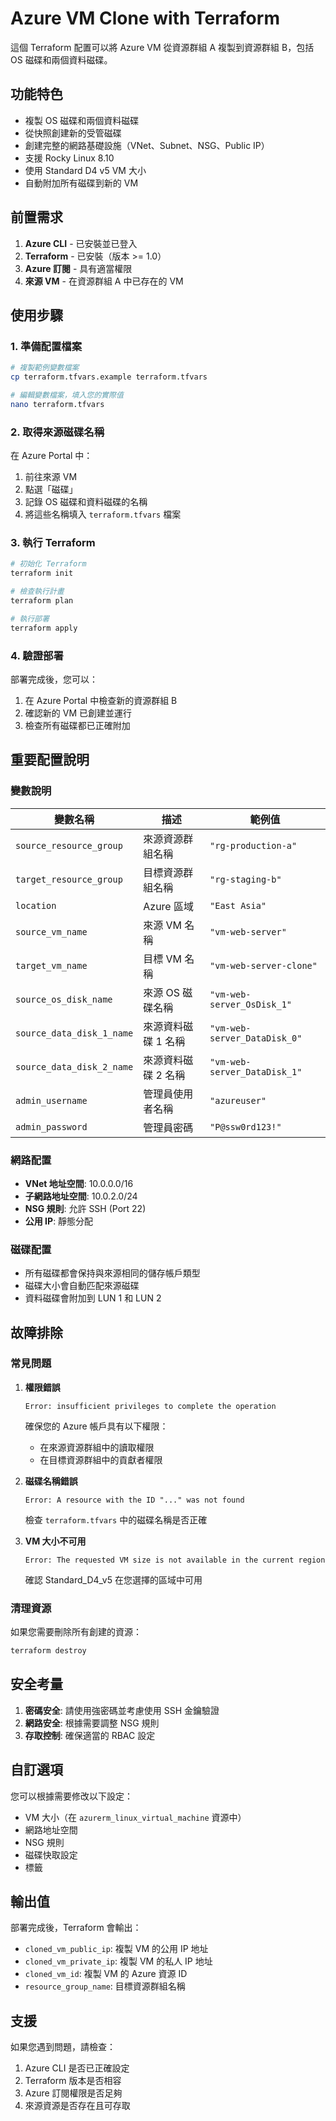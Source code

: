 # Azure VM Clone with Terraform

這個 Terraform 配置可以將 Azure VM 從資源群組 A 複製到資源群組 B，包括 OS 磁碟和兩個資料磁碟。

## 功能特色

- 複製 OS 磁碟和兩個資料磁碟
- 從快照創建新的受管磁碟
- 創建完整的網路基礎設施（VNet、Subnet、NSG、Public IP）
- 支援 Rocky Linux 8.10
- 使用 Standard D4 v5 VM 大小
- 自動附加所有磁碟到新的 VM

## 前置需求

1. **Azure CLI** - 已安裝並已登入
2. **Terraform** - 已安裝（版本 >= 1.0）
3. **Azure 訂閱** - 具有適當權限
4. **來源 VM** - 在資源群組 A 中已存在的 VM

## 使用步驟

### 1. 準備配置檔案

```bash
# 複製範例變數檔案
cp terraform.tfvars.example terraform.tfvars

# 編輯變數檔案，填入您的實際值
nano terraform.tfvars
```

### 2. 取得來源磁碟名稱

在 Azure Portal 中：
1. 前往來源 VM
2. 點選「磁碟」
3. 記錄 OS 磁碟和資料磁碟的名稱
4. 將這些名稱填入 `terraform.tfvars` 檔案

### 3. 執行 Terraform

```bash
# 初始化 Terraform
terraform init

# 檢查執行計畫
terraform plan

# 執行部署
terraform apply
```

### 4. 驗證部署

部署完成後，您可以：
1. 在 Azure Portal 中檢查新的資源群組 B
2. 確認新的 VM 已創建並運行
3. 檢查所有磁碟都已正確附加

## 重要配置說明

### 變數說明

| 變數名稱 | 描述 | 範例值 |
|---------|------|--------|
| `source_resource_group` | 來源資源群組名稱 | `"rg-production-a"` |
| `target_resource_group` | 目標資源群組名稱 | `"rg-staging-b"` |
| `location` | Azure 區域 | `"East Asia"` |
| `source_vm_name` | 來源 VM 名稱 | `"vm-web-server"` |
| `target_vm_name` | 目標 VM 名稱 | `"vm-web-server-clone"` |
| `source_os_disk_name` | 來源 OS 磁碟名稱 | `"vm-web-server_OsDisk_1"` |
| `source_data_disk_1_name` | 來源資料磁碟 1 名稱 | `"vm-web-server_DataDisk_0"` |
| `source_data_disk_2_name` | 來源資料磁碟 2 名稱 | `"vm-web-server_DataDisk_1"` |
| `admin_username` | 管理員使用者名稱 | `"azureuser"` |
| `admin_password` | 管理員密碼 | `"P@ssw0rd123!"` |

### 網路配置

- **VNet 地址空間**: 10.0.0.0/16
- **子網路地址空間**: 10.0.2.0/24
- **NSG 規則**: 允許 SSH (Port 22)
- **公用 IP**: 靜態分配

### 磁碟配置

- 所有磁碟都會保持與來源相同的儲存帳戶類型
- 磁碟大小會自動匹配來源磁碟
- 資料磁碟會附加到 LUN 1 和 LUN 2

## 故障排除

### 常見問題

1. **權限錯誤**
   ```
   Error: insufficient privileges to complete the operation
   ```
   確保您的 Azure 帳戶具有以下權限：
   - 在來源資源群組中的讀取權限
   - 在目標資源群組中的貢獻者權限

2. **磁碟名稱錯誤**
   ```
   Error: A resource with the ID "..." was not found
   ```
   檢查 `terraform.tfvars` 中的磁碟名稱是否正確

3. **VM 大小不可用**
   ```
   Error: The requested VM size is not available in the current region
   ```
   確認 Standard_D4_v5 在您選擇的區域中可用

### 清理資源

如果您需要刪除所有創建的資源：

```bash
terraform destroy
```

## 安全考量

1. **密碼安全**: 請使用強密碼並考慮使用 SSH 金鑰驗證
2. **網路安全**: 根據需要調整 NSG 規則
3. **存取控制**: 確保適當的 RBAC 設定

## 自訂選項

您可以根據需要修改以下設定：

- VM 大小（在 `azurerm_linux_virtual_machine` 資源中）
- 網路地址空間
- NSG 規則
- 磁碟快取設定
- 標籤

## 輸出值

部署完成後，Terraform 會輸出：

- `cloned_vm_public_ip`: 複製 VM 的公用 IP 地址
- `cloned_vm_private_ip`: 複製 VM 的私人 IP 地址
- `cloned_vm_id`: 複製 VM 的 Azure 資源 ID
- `resource_group_name`: 目標資源群組名稱

## 支援

如果您遇到問題，請檢查：
1. Azure CLI 是否已正確設定
2. Terraform 版本是否相容
3. Azure 訂閱權限是否足夠
4. 來源資源是否存在且可存取
